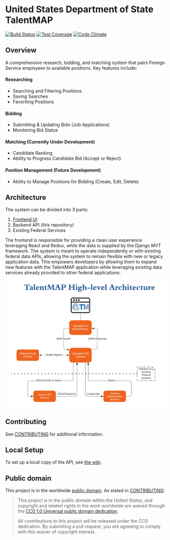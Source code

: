 # United States Department of State TalentMAP

[![Build Status](https://circleci.com/gh/MetaPhase-Consulting/State-TalentMAP-API.svg?&style=shield)](https://circleci.com/gh/MetaPhase-Consulting/State-TalentMAP-API/)
[![Test Coverage](https://codeclimate.com/github/MetaPhase-Consulting/State-TalentMAP-API/badges/coverage.svg)](https://codeclimate.com/github/MetaPhase-Consulting/State-TalentMAP-API/coverage)
[![Code Climate](https://codeclimate.com/github/MetaPhase-Consulting/State-TalentMAP-API/badges/gpa.svg)](https://codeclimate.com/github/MetaPhase-Consulting/State-TalentMAP-API)

## Overview

A comprehensive research, bidding, and matching system that pairs Foreign Service employees to available positions. Key features include:
#### Researching
- Searching and Filtering Positions
- Saving Searches
- Favoriting Positions
#### Bidding
- Submitting & Updating Bids (Job Applications)
- Monitoring Bid Status
#### Matching (Currently Under Development)
- Candidate Ranking
- Ability to Progress Candidate Bid (Accept or Reject)
#### Position Management (Future Development)
- Ability to Manage Positions for Bidding (Create, Edit, Delete)

## Architecture
The system can be divided into 3 parts:
1) [Frontend UI](https://github.com/MetaPhase-Consulting/State-TalentMAP)
2) Backend API (this repository)
3) Existing Federal Services

The frontend is responsible for providing a clean user experience leveraging React and Redux, while the data is supplied by the Django MVT framework. The system is meant to operate independently or with existing federal data APIs, allowing the system to remain flexible with new or legacy application data. This empowers developers by allowing them to expand new features with the TalentMAP application while leveraging existing data services already provided to other federal applications.
![Architecture Diagram](./architecture-diagram.png)


## Contributing

See [CONTRIBUTING](CONTRIBUTING.md) for additional information.

## Local Setup

To set up a local copy of the API, see [the wiki](https://github.com/18F/State-TalentMAP/wiki/Deployment-Guide).

## Public domain

This project is in the worldwide [public domain](LICENSE.md). As stated in [CONTRIBUTING](CONTRIBUTING.md):

> This project is in the public domain within the United States, and copyright and related rights in the work worldwide are waived through the [CC0 1.0 Universal public domain dedication](https://creativecommons.org/publicdomain/zero/1.0/).
>
> All contributions to this project will be released under the CC0 dedication. By submitting a pull request, you are agreeing to comply with this waiver of copyright interest.
